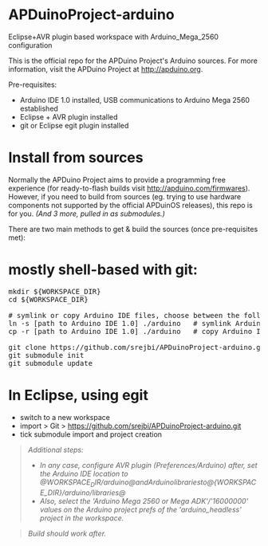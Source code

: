 APDuinoProject-arduino
======================

Eclipse+AVR plugin based workspace with Arduino_Mega_2560 configuration

This is the official repo for the APDuino Project's Arduino sources.
For more information, visit the APDuino Project at http://apduino.org.

Pre-requisites:
* Arduino IDE 1.0 installed, USB communications to Arduino Mega 2560 established
* Eclipse + AVR plugin installed
* git or Eclipse egit plugin installed

Install from sources
====================

Normally the APDuino Project aims to provide a programming free experience (for ready-to-flash builds visit http://apduino.com/firmwares).
However, if you need to build from sources (eg. trying to use hardware components not supported by the official APDuinOS releases), this repo is for you.
_(And 3 more, pulled in as submodules.)_

There are two main methods to get & build the sources (once pre-requisites met):

# mostly shell-based with git:
<pre>
mkdir ${WORKSPACE_DIR}
cd ${WORKSPACE_DIR}

# symlink or copy Arduino IDE files, choose between the following
ln -s [path to Arduino IDE 1.0] ./arduino	# symlink Arduino IDE 1.0 to ${WORKSPACE_DIR}/arduino
cp -r [path to Arduino IDE 1.0] ./arduino	# copy Arduino IDE 1.0 to ${WORKSPACE_DIR}/arduino

git clone https://github.com/srejbi/APDuinoProject-arduino.git
git submodule init
git submodule update
</pre>

# In Eclipse, using egit
* switch to a new workspace
* import > Git > https://github.com/srejbi/APDuinoProject-arduino.git
* tick submodule import and project creation

> _Additional steps:_
> * _In any case, configure AVR plugin (Preferences/Arduino) after, set the Arduino IDE location to @${WORKSPACE_DIR}/arduino@ and Arduino libraries to @${WORKSPACE_DIR}/arduino/libraries@_
> * _Also, select the 'Arduino Mega 2560 or Mega ADK'/'16000000' values on the Arduino project prefs of the 'arduino_headless' project in the workspace._

> _Build should work after._
